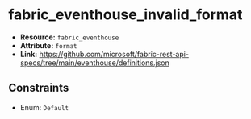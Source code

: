 # fabric_eventhouse_invalid_format

- **Resource:** `fabric_eventhouse`
- **Attribute:** `format`
- **Link:** https://github.com/microsoft/fabric-rest-api-specs/tree/main/eventhouse/definitions.json

## Constraints
- Enum: ``Default``